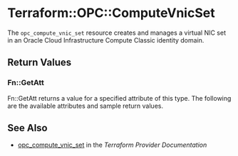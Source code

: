 # Terraform::OPC::ComputeVnicSet

The ``opc_compute_vnic_set`` resource creates and manages a virtual NIC set in an Oracle Cloud Infrastructure Compute Classic identity domain.

## Return Values

### Fn::GetAtt

Fn::GetAtt returns a value for a specified attribute of this type. The following are the available attributes and sample return values.

## See Also

* [opc_compute_vnic_set](https://www.terraform.io/docs/providers/opc/r/compute_vnic_set.html) in the _Terraform Provider Documentation_